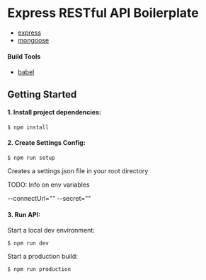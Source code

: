 # Express RESTful API Boilerplate

- [express](http://expressjs.com/)
- [mongoose](http://mongoosejs.com/)

#### Build Tools

- [babel](https://babeljs.io/)

## Getting Started

#### 1. Install project dependencies:

```
$ npm install
```

#### 2. Create Settings Config:

```
$ npm run setup
```

Creates a settings.json file in your root directory

TODO: Info on env variables

--connectUrl=""
--secret=""

#### 3. Run API:

Start a local dev environment:

```
$ npm run dev
```

Start a production build:

```
$ npm run production
```

